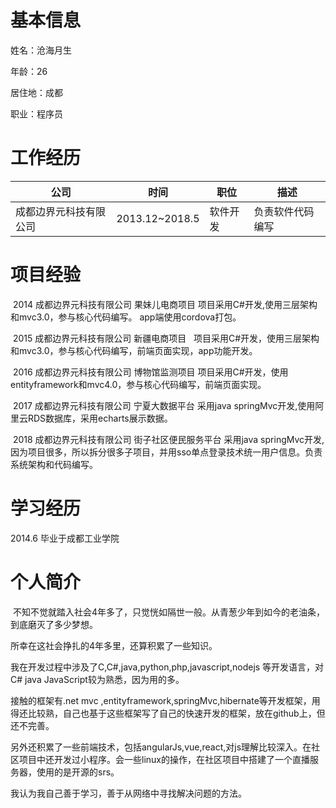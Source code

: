 # 基本信息

姓名：沧海月生  

年龄：26  

居住地：成都  

职业：程序员  

# 工作经历

公司|时间|职位|描述
-|-|-|-
成都边界元科技有限公司|2013.12~2018.5|软件开发|负责软件代码编写

# 项目经验
  2014 成都边界元科技有限公司 果妹儿电商项目 项目采用C#开发,使用三层架构和mvc3.0，参与核心代码编写。 app端使用cordova打包。

  2015 成都边界元科技有限公司 新疆电商项目   项目采用C#开发，使用三层架构和mvc3.0，参与核心代码编写，前端页面实现，app功能开发。  
  
  2016 成都边界元科技有限公司 博物馆监测项目 项目采用C#开发，使用entityframework和mvc4.0，参与核心代码编写，前端页面实现。  
  
  2017 成都边界元科技有限公司 宁夏大数据平台 采用java springMvc开发,使用阿里云RDS数据库，采用echarts展示数据。  
  
  2018 成都边界元科技有限公司 街子社区便民服务平台 采用java springMvc开发,因为项目很多，所以拆分很多子项目，并用sso单点登录技术统一用户信息。负责系统架构和代码编写。
  
# 学习经历
  2014.6 毕业于成都工业学院

# 个人简介

  不知不觉就踏入社会4年多了，只觉恍如隔世一般。从青葱少年到如今的老油条，到底磨灭了多少梦想。  
  
  所幸在这社会挣扎的4年多里，还算积累了一些知识。  
  
  我在开发过程中涉及了C,C#,java,python,php,javascript,nodejs 等开发语言，对 C# java JavaScript较为熟悉，因为用的多。  
  
  接触的框架有.net mvc ,entityframework,springMvc,hibernate等开发框架，用得还比较熟，自己也基于这些框架写了自己的快速开发的框架，放在github上，但还不完善。  
  
  另外还积累了一些前端技术，包括angularJs,vue,react,对js理解比较深入。在社区项目中还开发过小程序。会一些linux的操作，在社区项目中搭建了一个直播服务器，使用的是开源的srs。  
  
  我认为我自己善于学习，善于从网络中寻找解决问题的方法。
  
